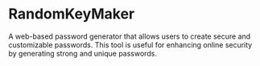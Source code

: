 # RandomKeyMaker
A web-based password generator that allows users to create secure and customizable passwords. This tool is useful for enhancing online security by generating strong and unique passwords.
